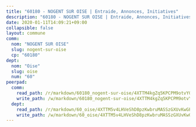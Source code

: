 ```yaml
---
title: "60180 - NOGENT SUR OISE | Entraide, Annonces, Initiatives"
description: "60180 - NOGENT SUR OISE | Entraide, Annonces, Initiatives"
date: 2020-01-11T14:09:21+09:00
collapsible: false
layout: commune
comm:
  nom: "NOGENT SUR OISE"
  slug: nogent-sur-oise
  cp: "60180"
dept:
  nom: "Oise"
  slug: oise
  num: "60"
peerpad:
  comm:
    read_path: /r/markdown/60180_nogent-sur-oise/4XTTM4kgZq5KPCPM9otvYGgPo1jFpHVumoh7P7ETh4Wt1AHWB
    write_path: /w/markdown/60180_nogent-sur-oise/4XTTM4kgZq5KPCPM9otvYGgPo1jFpHVumoh7P7ETh4Wt1AHWB-K3TgTpZ3PdTJjcAaeFd8ZtEzbcP1vWX7v38u5wScurRi1Qz4iSmWuT4XG4BfB7pjNfYwsX5fmvqNNS7aYDQJ51VkJH8178cRsfX21xf3yj5G2f17fmL2Z76iPgcU4ZSPyMhesgUj
  dept:
    read_path: /r/markdown/60_oise/4XTTM5v4LHVeShD8pzKwbruMASSzGXUvKwGPyPNR6Aq6aruGY
    write_path: /w/markdown/60_oise/4XTTM5v4LHVeShD8pzKwbruMASSzGXUvKwGPyPNR6Aq6aruGY-K3TgTfEPmBuMGxs3WizC7aafmuSUvuvwsE7nM986pS4fEczEhokrfL1mXNtU722XatpEcDhfhLf5xd24JkCKBD4DcQHeF5CYjEkAVzDN3PuQerZfYGZ5zy2XFcJNh2Z1pYjLoQTn
---
```



